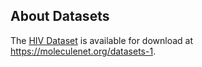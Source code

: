 ## About Datasets

The [HIV Dataset](https://paperswithcode.com/dataset/qm9-charge-densities-and-energies-calculated) is available for download at https://moleculenet.org/datasets-1.